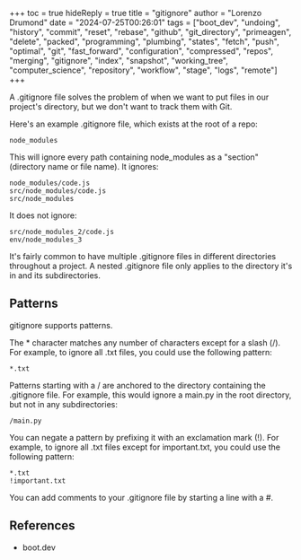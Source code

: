 +++
toc = true
hideReply = true
title = "gitignore"
author = "Lorenzo Drumond"
date = "2024-07-25T00:26:01"
tags = ["boot_dev",  "undoing",  "history",  "commit",  "reset",  "rebase",  "github",  "git_directory",  "primeagen",  "delete",  "packed",  "programming",  "plumbing",  "states",  "fetch",  "push",  "optimal",  "git",  "fast_forward",  "configuration",  "compressed",  "repos",  "merging",  "gitignore",  "index",  "snapshot",  "working_tree",  "computer_science",  "repository",  "workflow",  "stage",  "logs",  "remote"]
+++



A .gitignore file solves the problem of when we want to put files in our project's directory, but we don't want to track them with Git.

Here's an example .gitignore file, which exists at the root of a repo:

```
node_modules
```

This will ignore every path containing node_modules as a "section" (directory name or file name). It ignores:

    node_modules/code.js
    src/node_modules/code.js
    src/node_modules

It does not ignore:

    src/node_modules_2/code.js
    env/node_modules_3


It's fairly common to have multiple .gitignore files in different directories
throughout a project. A nested .gitignore file only applies to the directory
it's in and its subdirectories.

## Patterns

gitignore supports patterns.

The * character matches any number of characters except for a slash (/). For example, to ignore all .txt files, you could use the following pattern:

	*.txt

Patterns starting with a / are anchored to the directory containing the .gitignore file. For example, this would ignore a main.py in the root directory, but not in any subdirectories:

	/main.py

You can negate a pattern by prefixing it with an exclamation mark (!). For example, to ignore all .txt files except for important.txt, you could use the following pattern:

	*.txt
	!important.txt

You can add comments to your .gitignore file by starting a line with a #.

## References

- boot.dev
